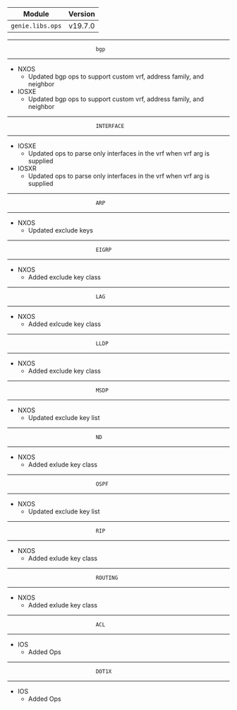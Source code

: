 | Module                  | Version       |
| ------------------------|:-------------:|
| ``genie.libs.ops``      |     v19.7.0   |

--------------------------------------------------------------------------------
                                bgp
--------------------------------------------------------------------------------
* NXOS
    * Updated bgp ops to support custom vrf, address family, and neighbor
* IOSXE
    * Updated bgp ops to support custom vrf, address family, and neighbor

------------------------------------------------------------------------------
                                INTERFACE
------------------------------------------------------------------------------
* IOSXE
    * Updated ops to parse only interfaces in the vrf when vrf arg is supplied
* IOSXR
    * Updated ops to parse only interfaces in the vrf when vrf arg is supplied


-----------------------------------------------------------------------------
                                ARP
-----------------------------------------------------------------------------
* NXOS
    * Updated exclude keys

-----------------------------------------------------------------------------
                                EIGRP
-----------------------------------------------------------------------------
* NXOS
    * Added exclude key class

-----------------------------------------------------------------------------
                                LAG
-----------------------------------------------------------------------------
* NXOS
    * Added exlcude key class

-----------------------------------------------------------------------------
                                LLDP
-----------------------------------------------------------------------------
* NXOS
    * Added exclude key class

-----------------------------------------------------------------------------
                                MSDP
-----------------------------------------------------------------------------
* NXOS
    * Updated exclude key list

-----------------------------------------------------------------------------
                                ND
-----------------------------------------------------------------------------
* NXOS
    * Added exlude key class

-----------------------------------------------------------------------------
                                OSPF
-----------------------------------------------------------------------------
* NXOS
    * Updated exclude key list

-----------------------------------------------------------------------------
                                RIP
-----------------------------------------------------------------------------
* NXOS
    * Added exlude key class

-----------------------------------------------------------------------------
                                ROUTING
-----------------------------------------------------------------------------
* NXOS
    * Added exlude key class

-----------------------------------------------------------------------------
                                ACL
-----------------------------------------------------------------------------
* IOS
    * Added Ops

-----------------------------------------------------------------------------
                                DOT1X
-----------------------------------------------------------------------------
* IOS
    * Added Ops

